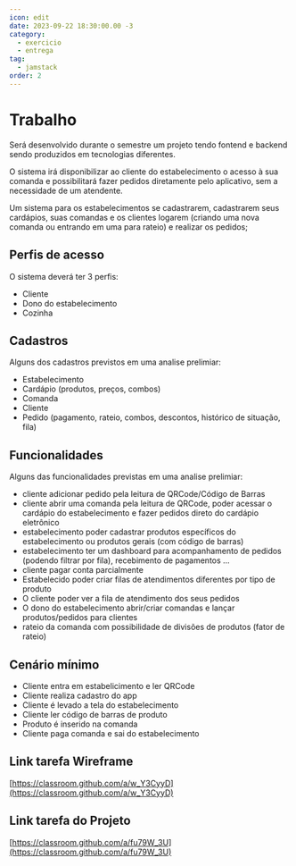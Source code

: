 ```yaml
---
icon: edit
date: 2023-09-22 18:30:00.00 -3
category:
  - exercicio
  - entrega
tag:
  - jamstack
order: 2
---
```


# Trabalho

Será desenvolvido durante o semestre um projeto tendo fontend e backend sendo produzidos em tecnologias diferentes.

O sistema irá disponibilizar ao cliente do estabelecimento o acesso à sua comanda e possibilitará fazer pedidos diretamente pelo aplicativo, sem a necessidade de um atendente.

Um sistema para os estabelecimentos se cadastrarem, cadastrarem seus cardápios, suas comandas e os clientes logarem (criando uma nova comanda ou entrando em uma para rateio)  e realizar os pedidos;

## Perfis de acesso

O sistema deverá ter 3 perfis:

- Cliente
- Dono do estabelecimento
- Cozinha

## Cadastros

Alguns dos cadastros previstos em uma analise prelimiar:

- Estabelecimento
- Cardápio (produtos, preços, combos)
- Comanda
- Cliente
- Pedido (pagamento, rateio, combos, descontos, histórico de situação, fila)

## Funcionalidades

Alguns das funcionalidades previstas em uma analise prelimiar:

- cliente adicionar pedido pela leitura de QRCode/Código de Barras
- cliente abrir uma comanda pela leitura de QRCode, poder acessar o cardápio do estabelecimento e fazer pedidos direto do cardápio eletrônico
- estabelecimento poder cadastrar produtos específicos do estabelecimento ou produtos gerais (com código de barras)
- estabelecimento ter um dashboard para acompanhamento de pedidos (podendo filtrar por fila), recebimento de pagamentos ...
- cliente pagar conta parcialmente
- Estabelecido poder criar filas de atendimentos diferentes por tipo de produto
- O cliente poder ver a fila de atendimento dos seus pedidos
- O dono do estabelecimento abrir/criar comandas e lançar produtos/pedidos para clientes
- rateio da comanda com possibilidade de divisões de produtos (fator de rateio)

## Cenário mínimo

- Cliente entra em estabelicimento e ler QRCode
- Cliente realiza cadastro do app
- Cliente é levado a tela do estabelecimento
- Cliente ler código de barras de produto
- Produto é inserido na comanda
- Cliente paga comanda e sai do estabelecimento


## Link tarefa Wireframe

[https://classroom.github.com/a/w_Y3CyyD](https://classroom.github.com/a/w_Y3CyyD)

## Link tarefa do Projeto
[https://classroom.github.com/a/fu79W_3U](https://classroom.github.com/a/fu79W_3U)
